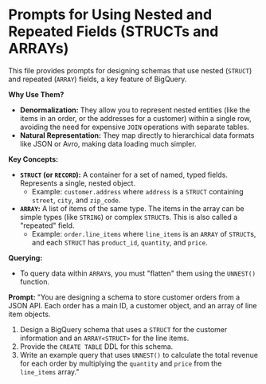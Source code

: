 # Prompts for Using Nested and Repeated Fields (STRUCTs and ARRAYs)

This file provides prompts for designing schemas that use nested (`STRUCT`) and repeated (`ARRAY`) fields, a key feature of BigQuery.

**Why Use Them?**
- **Denormalization:** They allow you to represent nested entities (like the items in an order, or the addresses for a customer) within a single row, avoiding the need for expensive `JOIN` operations with separate tables.
- **Natural Representation:** They map directly to hierarchical data formats like JSON or Avro, making data loading much simpler.

**Key Concepts:**
- **`STRUCT` (or `RECORD`):** A container for a set of named, typed fields. Represents a single, nested object.
    - Example: `customer.address` where `address` is a `STRUCT` containing `street`, `city`, and `zip_code`.
- **`ARRAY`:** A list of items of the same type. The items in the array can be simple types (like `STRING`) or complex `STRUCT`s. This is also called a "repeated" field.
    - Example: `order.line_items` where `line_items` is an `ARRAY` of `STRUCT`s, and each `STRUCT` has `product_id`, `quantity`, and `price`.

**Querying:**
- To query data within `ARRAY`s, you must "flatten" them using the `UNNEST()` function.

**Prompt:**
"You are designing a schema to store customer orders from a JSON API. Each order has a main ID, a customer object, and an array of line item objects.
1.  Design a BigQuery schema that uses a `STRUCT` for the customer information and an `ARRAY<STRUCT>` for the line items.
2.  Provide the `CREATE TABLE` DDL for this schema.
3.  Write an example query that uses `UNNEST()` to calculate the total revenue for each order by multiplying the `quantity` and `price` from the `line_items` array."